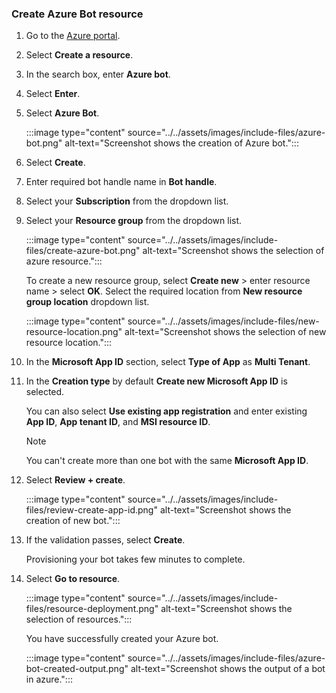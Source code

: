 ### Create Azure Bot resource

1. Go to the [Azure portal](https://portal.azure.com/).
1. Select **Create a resource**.
1. In the search box, enter **Azure bot**.
1. Select **Enter**.
1. Select **Azure Bot**.

    :::image type="content" source="../../assets/images/include-files/azure-bot.png" alt-text="Screenshot shows the creation of Azure bot.":::

1. Select **Create**.
1. Enter required bot handle name in **Bot handle**.
1. Select your **Subscription** from the dropdown list.
1. Select your **Resource group** from the dropdown list.

    :::image type="content" source="../../assets/images/include-files/create-azure-bot.png" alt-text="Screenshot shows the selection of azure resource.":::
    
    To create a new resource group, select **Create new** > enter resource name > select **OK**. Select the required location from **New resource group location** dropdown list.
    
    :::image type="content" source="../../assets/images/include-files/new-resource-location.png" alt-text="Screenshot shows the selection of new resource location.":::

1. In the **Microsoft App ID** section, select **Type of App** as **Multi Tenant**. 

1. In the **Creation type** by default **Create new Microsoft App ID** is selected.

    You can also select **Use existing app registration** and enter existing **App ID**, **App tenant ID**, and **MSI resource ID**.

    > [!NOTE]
    > You can't create more than one bot with the same **Microsoft App ID**.

1. Select **Review + create**.

    :::image type="content" source="../../assets/images/include-files/review-create-app-id.png" alt-text="Screenshot shows the creation of new bot.":::   

1. If the validation passes, select **Create**. 

    Provisioning your bot takes few minutes to complete.

1. Select **Go to resource**. 

    :::image type="content" source="../../assets/images/include-files/resource-deployment.png" alt-text="Screenshot shows the selection of resources.":::
    
    You have successfully created your Azure bot.

    :::image type="content" source="../../assets/images/include-files/azure-bot-created-output.png" alt-text="Screenshot shows the output of a bot in azure.":::

